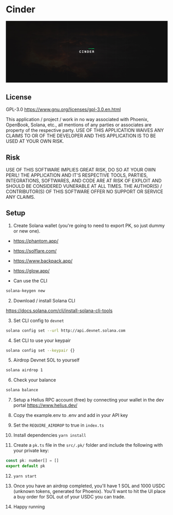 # Cinder

![Cindering Landscape](https://github.com/R-K-H/cinder/blob/master/assets/cinder.jpg?raw=true)

## License

GPL-3.0 https://www.gnu.org/licenses/gpl-3.0.en.html

This application / project / work in no way associated with Phoenix, OpenBook, Solana, etc., all mentions of any parties or associates are property of the respective party. USE OF THIS APPLICATION WAIVES ANY CLAIMS TO OR OF THE DEVELOPER AND THIS APPLICATION IS TO BE USED AT YOUR OWN RISK.

## Risk

USE OF THIS SOFTWARE IMPLIES GREAT RISK, DO SO AT YOUR OWN PERIL! THE APPLICATION AND IT'S RESPECTIVE TOOLS, PARTIES, INTEGRATIONS, SOFTWARES, AND CODE ARE AT RISK OF EXPLOIT AND SHOULD BE CONSIDERED VUNERABLE AT ALL TIMES. THE AUTHOR(S) / CONTRIBUTOR(S) OF THIS SOFTWARE OFFER NO SUPPORT OR SERVICE ANY CLAIMS.

## Setup

1. Create Solana wallet (you're going to need to export PK, so just dummy or new one).

- https://phantom.app/
- https://solflare.com/
- https://www.backpack.app/
- https://glow.app/

- Can use the CLI

```bash
solana-keygen new
```

2. Download / install Solana CLI

https://docs.solana.com/cli/install-solana-cli-tools

3. Set CLI config to `devnet`

```bash
solana config set --url http://api.devnet.solana.com
```

4. Set CLI to use your keypair

```bash
solana config set --keypair {}
```

5. Airdrop Devnet SOL to yourself

```bash
solana airdrop 1
```

6. Check your balance

```bash
solana balance
```

7. Setup a Helius RPC account (free) by connecting your wallet in the dev portal
   https://www.helius.dev/

8. Copy the example.env to .env and add in your API key

9. Set the `REQUIRE_AIRDROP` to true in `index.ts`

10. Install dependencies `yarn install`

11. Create a `pk.ts` file in the `src/.pk/` folder and include the following with your private key:

```javascript
const pk: number[] = []
export default pk
```

12. `yarn start`

13. Once you have an airdrop completed, you'll have 1 SOL and 1000 USDC (unknown tokens, generated for Phoenix). You'll want to hit the UI place a buy order for SOL out of your USDC you can trade.

14. Happy running
